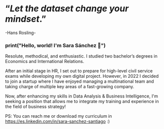 # “_Let the dataset change your mindset_.”
-Hans Rosling-
 
 
### print("Hello, world! I'm Sara Sánchez 👋")

Resolute, methodical, and enthusiastic. I studied two bachelor’s degrees in Economics and International Relations.

After an initial stage in HR, I set out to prepare for high-level civil service exams while developing my own digital project. However, in 2022 I decided to join a startup where I have enjoyed managing a multinational team and taking charge of multiple key areas of a fast-growing company.

Now, after enhancing my skills in Data Analysis & Business Intelligence, I'm seeking a position that allows me to integrate my training and experience in the field of business strategy!
 
 
PS: You can reach me or download my curriculum in https://es.linkedin.com/in/sara-sanchez-santiago :)


<!--
**SaraSanSan/SaraSanSan** is a ✨ _special_ ✨ repository because its `README.md` (this file) appears on your GitHub profile.

Here are some ideas to get you started:

- 🔭 I’m currently working on ...
- 🌱 I’m currently learning ...
- 👯 I’m looking to collaborate on ...
- 🤔 I’m looking for help with ...
- 💬 Ask me about ...
- 📫 How to reach me: ...
- 😄 Pronouns: ...
- ⚡ Fun fact: ...
-->
